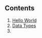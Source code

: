 ## Contents

1. [Hello World](https://github.com/mdaseem03/smart-contracts/blob/main/solidity-basics/HelloWorld.md)
2. [Data Types](https://github.com/mdaseem03/smart-contracts/blob/main/solidity-basics/DataTypes.md)
3. 
